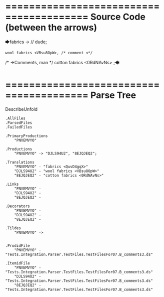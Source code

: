 ========================================
Source Code (between the arrows)
========================================

🡆fabrics <QuvD4gqX> ->        // dude;

    wool fabrics <VBsu8OpW>, /* comment <*/
/* ->Comments, man */     cotton fabrics <0RdNAvNs> ;🡄

========================================
Parse Tree
========================================
DescribeUnfold

    .AllFiles
    .ParsedFiles
    .FailedFiles

    .PrimaryProductions
        "PNVEMVYO" 

    .Productions
        "PNVEMVYO" -> "DJLS94U2", "8EJQJEQ2";

    .Translations
        "PNVEMVYO" - "fabrics <QuvD4gqX>"
        "DJLS94U2" - "wool fabrics <VBsu8OpW>"
        "8EJQJEQ2" - "cotton fabrics <0RdNAvNs>"

    .Links
        "PNVEMVYO" - 
        "DJLS94U2" - 
        "8EJQJEQ2" - 

    .Decorators
        "PNVEMVYO" - 
        "DJLS94U2" - 
        "8EJQJEQ2" - 

    .Tildes
        "PNVEMVYO" -> 


    .ProdidFile
        "PNVEMVYO" - "Tests.Integration.Parser.TestFiles.TestFilesFor07.B_comments3.ds"

    .ItemidFile
        "PNVEMVYO" - "Tests.Integration.Parser.TestFiles.TestFilesFor07.B_comments3.ds"
        "DJLS94U2" - "Tests.Integration.Parser.TestFiles.TestFilesFor07.B_comments3.ds"
        "8EJQJEQ2" - "Tests.Integration.Parser.TestFiles.TestFilesFor07.B_comments3.ds"

